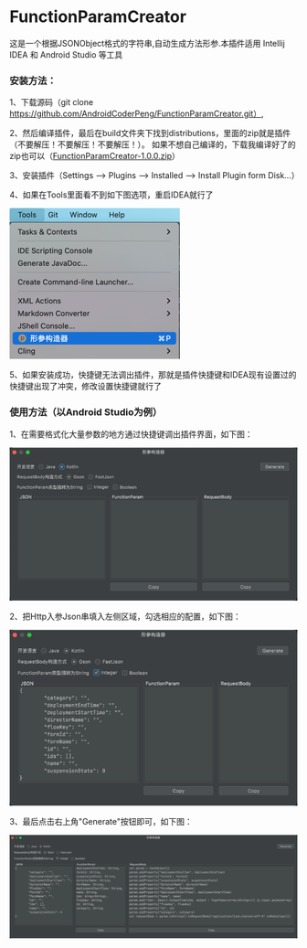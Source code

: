 # FunctionParamCreator

这是一个根据JSONObject格式的字符串,自动生成方法形参.本插件适用 Intellij IDEA 和 Android Studio 等工具

### 安装方法：

1、下载源码（git clone https://github.com/AndroidCoderPeng/FunctionParamCreator.git）,

2、然后编译插件，最后在build文件夹下找到distributions，里面的zip就是插件（不要解压！不要解压！不要解压！）。
如果不想自己编译的，下载我编译好了的zip也可以（[FunctionParamCreator-1.0.0.zip](plugins%2FFunctionParamCreator-1.0.0.zip)）

3、安装插件（Settings --> Plugins --> Installed --> Install Plugin form Disk…）

4、如果在Tools里面看不到如下图选项，重启IDEA就行了

![installed.png](images%2Finstalled.png)

5、如果安装成功，快捷键无法调出插件，那就是插件快捷键和IDEA现有设置过的快捷键出现了冲突，修改设置快捷键就行了

### 使用方法（以Android Studio为例）

1、在需要格式化大量参数的地方通过快捷键调出插件界面，如下图：

![initParam.png](images%2FinitParam.png)

2、把Http入参Json串填入左侧区域，勾选相应的配置，如下图：

![initJson.png](images%2FinitJson.png)

3、最后点击右上角"Generate"按钮即可，如下图：

![generateParam.png](images%2FgenerateParam.png)
